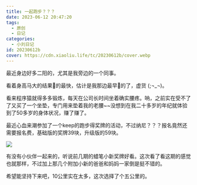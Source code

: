 ```yaml
---
title: 一起跑步？？？
date: 2023-06-12 20:47:20
tags:
  - 原创
  - 日记
categories:
  - 小刘日记
id: 20230612b
cover: https://cdn.xiaoliu.life/tc/20230612b/cover.webp
---
```


最近身边好多二阳的，尤其是我旁边的一个同事。

看着身高马大的结果🐏的最快，估计是我那边最早🐏的了，虚货 (;¬_¬)。

看来程序猿就得多多锻炼，每天在公司长时间坐着确实腰疼。呐，之前实在受不了了又买了一个坐垫，专门用来垫着我的老腰~~没想到在我二十多岁的年纪就体验到了50多岁的身体状况，赚了赚了。

最近心血来潮参加了一个keep的跑步得奖牌的活动，不过纳尼？？？报名竟然还需要报名费，基础版的奖牌39块，升级版的59块。

![](https://cdn.xiaoliu.life/tc/20230612b.webp)

有没有小伙伴一起来的，听说前几期的蜡笔小新奖牌好看。这次看了看这期的感觉也就那样，不过加上那几个附加小新的爸爸和妈妈一家倒是挺不错的。

希望能坚持下来吧，10公里实在太多，这次选择了个五公里的。

